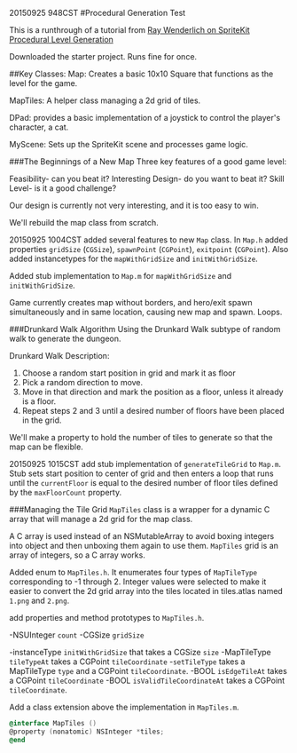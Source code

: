 20150925 948CST
#Procedural Generation Test

This is a runthrough of a tutorial from [Ray Wenderlich on SpriteKit Procedural Level Generation](http://www.raywenderlich.com/49502/procedural-level-generation-in-games-tutorial-part-1)

Downloaded the starter project. Runs fine for once. 

##Key Classes:
Map: Creates a basic 10x10 Square that functions as the level for the game.

MapTiles: A helper class managing a 2d grid of tiles.

DPad: provides a basic implementation of a joystick to control the player's character, a cat.

MyScene: Sets up the SpriteKit scene and processes game logic.

###The Beginnings of a New Map
Three key features of a good game level:

Feasibility- can you beat it?
Interesting Design- do you want to beat it?
Skill Level- is it a good challenge?

Our design is currently not very interesting, and it is too easy to win.

We'll rebuild the map class from scratch.

20150925 1004CST
added several features to new `Map` class. In `Map.h` added properties `gridSize` (`CGSize`), `spawnPoint` (`CGPoint`), `exitpoint` (`CGPoint`). Also added instancetypes for the `mapWithGridSize` and `initWithGridSize`.

Added stub implementation to `Map.m` for `mapWithGridSize` and `initWithGridSize`.

Game currently creates map without borders, and hero/exit spawn simultaneously and in same location, causing new map and spawn. Loops.

###Drunkard Walk Algorithm
Using the Drunkard Walk subtype of random walk to generate the dungeon.

Drunkard Walk Description:
1. Choose a random start position in grid and mark it as floor
2. Pick a random direction to move.
3. Move in that direction and mark the position as a floor, unless it already is a floor.
4. Repeat steps 2 and 3 until a desired number of floors have been placed in the grid.

We'll make a property to hold the number of tiles to generate so that the map can be flexible.

20150925 1015CST
add stub implementation of `generateTileGrid` to `Map.m`. Stub sets start position to center of grid and then enters a loop that runs until the `currentFloor` is equal to the desired number of floor tiles defined by the `maxFloorCount` property.

###Managing the Tile Grid
`MapTiles` class is a wrapper for a dynamic C array that will manage a 2d grid for the map class.

A C array is used instead of an NSMutableArray to avoid boxing integers into object and then unboxing them again to use them. `MapTiles` grid is an array of integers, so a C array works.

Added enum to `MapTiles.h`. It enumerates four types of `MapTileType` corresponding to -1 through 2. Integer values were selected to make it easier to convert the 2d grid array into the tiles located in tiles.atlas named `1.png` and `2.png`.

add properties and method prototypes to `MapTiles.h`. 

-NSUInteger `count`
-CGSize `gridSize`

-instanceType `initWithGridSize` that takes a CGSize `size`
-MapTileType `tileTypeAt` takes a CGPoint `tileCoordinate`
-`setTileType` takes a MapTileType `type` and a CGPoint `tileCoordinate`.
-BOOL `isEdgeTileAt` takes a CGPoint `tileCoordinate`
-BOOL `isValidTileCoordinateAt` takes a CGPoint `tileCoordinate`.

Add a class extension above the implementation in `MapTiles.m`. 

```objective-c
@interface MapTiles ()
@property (nonatomic) NSInteger *tiles;
@end
```


